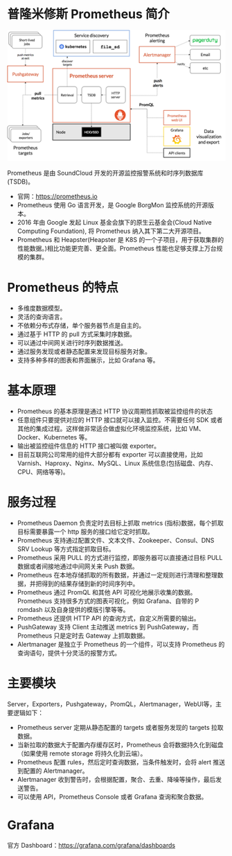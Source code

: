 # 普隆米修斯 Prometheus 简介

![架构](../asserts/prometheus.png)

Prometheus 是由 SoundCloud 开发的开源监控报警系统和时序列数据库(TSDB)。

- 官网：https://prometheus.io
- Prometheus 使用 Go 语言开发，是 Google BorgMon 监控系统的开源版本。
- 2016 年由 Google 发起 Linux 基金会旗下的原生云基金会(Cloud Native Computing Foundation), 将 Prometheus 纳入其下第二大开源项目。
- Prometheus 和 Heapster(Heapster 是 K8S 的一个子项目，用于获取集群的性能数据。)相比功能更完善、更全面。Prometheus 性能也足够支撑上万台规模的集群。

# Prometheus 的特点

- 多维度数据模型。
- 灵活的查询语言。
- 不依赖分布式存储，单个服务器节点是自主的。
- 通过基于 HTTP 的 pull 方式采集时序数据。
- 可以通过中间网关进行时序列数据推送。
- 通过服务发现或者静态配置来发现目标服务对象。
- 支持多种多样的图表和界面展示，比如 Grafana 等。

# 基本原理

- Prometheus 的基本原理是通过 HTTP 协议周期性抓取被监控组件的状态
- 任意组件只要提供对应的 HTTP 接口就可以接入监控。不需要任何 SDK 或者其他的集成过程。这样做非常适合做虚拟化环境监控系统，比如 VM、Docker、Kubernetes 等。
- 输出被监控组件信息的 HTTP 接口被叫做 exporter。
- 目前互联网公司常用的组件大部分都有 exporter 可以直接使用，比如 Varnish、Haproxy、Nginx、MySQL、Linux 系统信息(包括磁盘、内存、CPU、网络等等)。

# 服务过程

- Prometheus Daemon 负责定时去目标上抓取 metrics (指标)数据，每个抓取目标需要暴露一个 http 服务的接口给它定时抓取。
- Prometheus 支持通过配置文件、文本文件、Zookeeper、Consul、DNS SRV Lookup 等方式指定抓取目标。
- Prometheus 采用 PULL 的方式进行监控，即服务器可以直接通过目标 PULL 数据或者间接地通过中间网关来 Push 数据。
- Prometheus 在本地存储抓取的所有数据，并通过一定规则进行清理和整理数据，并把得到的结果存储到新的时间序列中。
- Prometheus 通过 PromQL 和其他 API 可视化地展示收集的数据。Prometheus 支持很多方式的图表可视化，例如 Grafana、自带的 P romdash 以及自身提供的模版引擎等等。
- Prometheus 还提供 HTTP API 的查询方式，自定义所需要的输出。
- PushGateway 支持 Client 主动推送 metrics 到 PushGateway，而 Prometheus 只是定时去 Gateway 上抓取数据。
- Alertmanager 是独立于 Prometheus 的一个组件，可以支持 Prometheus 的查询语句，提供十分灵活的报警方式。

# 主要模块

Server，Exporters，Pushgateway，PromQL，Alertmanager，WebUI等，主要逻辑如下：

- Prometheus server 定期从静态配置的 targets 或者服务发现的 targets 拉取数据。
- 当新拉取的数据大于配置内存缓存区时，Prometheus 会将数据持久化到磁盘（如果使用 remote storage 将持久化到云端）。
- Prometheus 配置 rules，然后定时查询数据，当条件触发时，会将 alert 推送到配置的 Alertmanager。
- Alertmanager 收到警告时，会根据配置，聚合、去重、降噪等操作，最后发送警告。
- 可以使用 API，Prometheus Console 或者 Grafana 查询和聚合数据。

# Grafana

官方 Dashboard：https://grafana.com/grafana/dashboards